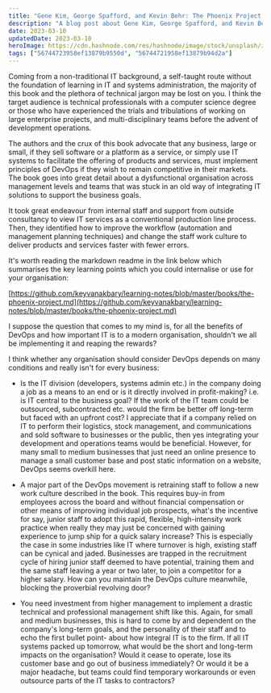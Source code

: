```yaml
---
title: "Gene Kim, George Spafford, and Kevin Behr: The Phoenix Project - Review"
description: "A blog post about Gene Kim, George Spafford, and Kevin Behr: The Phoenix Project - Review"
date: 2023-03-10
updatedDate: 2023-03-10
heroImage: https://cdn.hashnode.com/res/hashnode/image/stock/unsplash/zMRLZh40kms/upload/45f267458afc86db73110672ea4a5932.jpeg
tags: ["56744723958ef13879b9550d", "56744721958ef13879b94d2a"]
---
```


Coming from a non-traditional IT background, a self-taught route without the foundation of learning in IT and systems administration, the majority of this book and the plethora of technical jargon may be lost on you. I think the target audience is technical professionals with a computer science degree or those who have experienced the trials and tribulations of working on large enterprise projects, and multi-disciplinary teams before the advent of development operations.

The authors and the crux of this book advocate that any business, large or small, if they sell software or a platform as a service, or simply use IT systems to facilitate the offering of products and services, must implement principles of DevOps if they wish to remain competitive in their markets. The book goes into great detail about a dysfunctional organisation across management levels and teams that was stuck in an old way of integrating IT solutions to support the business goals.

It took great endeavour from internal staff and support from outside consultancy to view IT services as a conventional production line process. Then, they identified how to improve the workflow (automation and management planning techniques) and change the staff work culture to deliver products and services faster with fewer errors.

It's worth reading the markdown readme in the link below which summarises the key learning points which you could internalise or use for your organisation:

[https://github.com/keyvanakbary/learning-notes/blob/master/books/the-phoenix-project.md](https://github.com/keyvanakbary/learning-notes/blob/master/books/the-phoenix-project.md)

I suppose the question that comes to my mind is, for all the benefits of DevOps and how important IT is to a modern organisation, shouldn't we all be implementing it and reaping the rewards?

I think whether any organisation should consider DevOps depends on many conditions and really isn't for every business:

* Is the IT division (developers, systems admin etc.) in the company doing a job as a means to an end or is it directly involved in profit-making? i.e. is IT central to the business goal? If the work of the IT team could be outsourced, subcontracted etc. would the firm be better off long-term but faced with an upfront cost? I appreciate that if a company relied on IT to perform their logistics, stock management, and communications and sold software to businesses or the public, then yes integrating your development and operations teams would be beneficial. However, for many small to medium businesses that just need an online presence to manage a small customer base and post static information on a website, DevOps seems overkill here.
    
* A major part of the DevOps movement is retraining staff to follow a new work culture described in the book. This requires buy-in from employees across the board and without financial compensation or other means of improving individual job prospects, what's the incentive for say, junior staff to adopt this rapid, flexible, high-intensity work practice when really they may just be concerned with gaining experience to jump ship for a quick salary increase? This is especially the case in some industries like IT where turnover is high, existing staff can be cynical and jaded. Businesses are trapped in the recruitment cycle of hiring junior staff deemed to have potential, training them and the same staff leaving a year or two later, to join a competitor for a higher salary. How can you maintain the DevOps culture meanwhile, blocking the proverbial revolving door?
    
* You need investment from higher management to implement a drastic technical and professional management shift like this. Again, for small and medium businesses, this is hard to come by and dependent on the company's long-term goals, and the personality of their staff and to echo the first bullet point- about how integral IT is to the firm. If all IT systems packed up tomorrow, what would be the short and long-term impacts on the organisation? Would it cease to operate, lose its customer base and go out of business immediately? Or would it be a major headache, but teams could find temporary workarounds or even outsource parts of the IT tasks to contractors?
